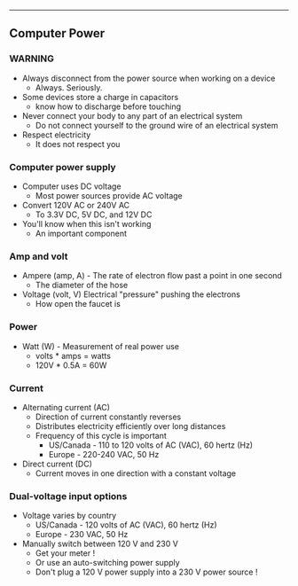 
---

## Computer Power

### WARNING
- Always disconnect from the power source when working on a device
	- Always. Seriously.
- Some devices store a charge in capacitors
	- know how to discharge before touching
- Never connect your body to any part of an electrical system
	- Do not connect yourself to the ground wire of an electrical system
- Respect electricity
	- It does not respect you

### Computer power supply
- Computer uses DC voltage
	- Most power sources provide AC voltage
- Convert 120V AC or 240V AC
	- To 3.3V DC, 5V DC, and 12V DC
- You'll know when this isn't working
	- An important component

### Amp and volt
- Ampere (amp, A) - The rate of electron flow past a point in one second
	- The diameter of the hose
- Voltage (volt, V) Electrical "pressure" pushing the electrons
	- How open the faucet is

### Power
- Watt (W) - Measurement of real power use
	- volts * amps = watts
	- 120V * 0.5A = 60W

### Current
- Alternating current (AC)
	- Direction of current constantly reverses
	- Distributes electricity efficiently over long distances
	- Frequency of this cycle is important
		- US/Canada - 110 to 120 volts of AC (VAC), 60 hertz (Hz)
		- Europe - 220-240 VAC, 50 Hz
- Direct current (DC)
	- Current moves in one direction with a constant voltage

### Dual-voltage input options
- Voltage varies by country
	- US/Canada - 120 volts of AC (VAC), 60 hertz (Hz)
	- Europe - 230 VAC, 50 Hz
- Manually switch between 120 V and 230 V
	- Get your meter !
	- Or use an auto-switching power supply
	- Don't plug a 120 V power supply into a 230 V power source !

### 